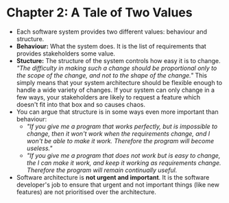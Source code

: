 # Chapter 2: A Tale of Two Values

- Each software system provides two different values: behaviour and structure.
- **Behaviour:** What the system does. It is the list of requirements that provides stakeholders some value.
- **Stucture:** The structure of the system controls how easy it is to change. _"The difficulty in making such a change should be proportional only to the scope of the change, and not to the shape of the change."_ This simply means that your system architecture should be flexible enough to handle a wide variety of changes. If your system can only change in a few ways, your stakeholders are likely to request a feature which doesn't fit into that box and so causes chaos.
- You can argue that structure is in some ways even more important than behaviour:
  - _"If you give me a program that works perfectly, but is impossible to change, then it won't work when the requirements change, and I won't be able to make it work. Therefore the program will become useless."_
  - _"If you give me a program that does not work but is easy to change, the I can make it work, and keep it working as requirements change. Therefore the program will remain continually useful._
- Software architecture is **not urgent and important**. It is the software developer's job to ensure that urgent and not important things (like new features) are not prioritised over the architecture.